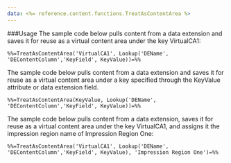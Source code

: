 ```yaml
---
data: <%= reference.content.functions.TreatAsContentArea %>
---
```

###Usage
The sample code below pulls content from a data extension and saves it for reuse as a virtual content area under the key VirtualCA1:
```
%%=TreatAsContentArea('VirtualCA1', Lookup('DEName', 'DEContentColumn','KeyField', KeyValue))=%%
```
The sample code below pulls content from a data extension and saves it for reuse as a virtual content area under a key specified through the KeyValue attribute or data extension field.
```
%%=TreatAsContentArea(KeyValue, Lookup('DEName', 'DEContentColumn','KeyField', KeyValue))=%%
```
The sample code below pulls content from a data extension, saves it for reuse as a virtual content area under the key VirtualCA1, and assigns it the impression region name of Impression Region One:
```
%%=TreatAsContentArea('VirtualCA1', Lookup('DEName', 'DEContentColumn','KeyField', KeyValue), 'Impression Region One')=%%
```